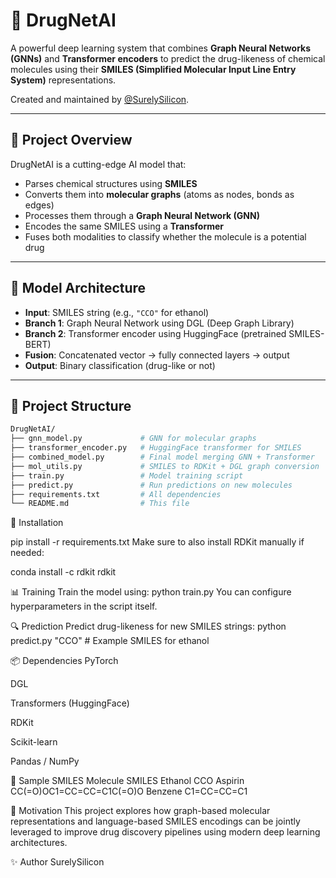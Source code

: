 # 🧬 DrugNetAI

A powerful deep learning system that combines **Graph Neural Networks (GNNs)** and **Transformer encoders** to predict the drug-likeness of chemical molecules using their **SMILES (Simplified Molecular Input Line Entry System)** representations.

Created and maintained by [@SurelySilicon](https://github.com/SurelySilicon).

---

## 🚀 Project Overview

DrugNetAI is a cutting-edge AI model that:
- Parses chemical structures using **SMILES**
- Converts them into **molecular graphs** (atoms as nodes, bonds as edges)
- Processes them through a **Graph Neural Network (GNN)**
- Encodes the same SMILES using a **Transformer**
- Fuses both modalities to classify whether the molecule is a potential drug

---

## 🧠 Model Architecture

- **Input**: SMILES string (e.g., `"CCO"` for ethanol)
- **Branch 1**: Graph Neural Network using DGL (Deep Graph Library)
- **Branch 2**: Transformer encoder using HuggingFace (pretrained SMILES-BERT)
- **Fusion**: Concatenated vector → fully connected layers → output
- **Output**: Binary classification (drug-like or not)

---

## 📁 Project Structure

```bash
DrugNetAI/
├── gnn_model.py             # GNN for molecular graphs
├── transformer_encoder.py   # HuggingFace transformer for SMILES
├── combined_model.py        # Final model merging GNN + Transformer
├── mol_utils.py             # SMILES to RDKit + DGL graph conversion
├── train.py                 # Model training script
├── predict.py               # Run predictions on new molecules
├── requirements.txt         # All dependencies
└── README.md                # This file
```

🔧 Installation

pip install -r requirements.txt
Make sure to also install RDKit manually if needed:


conda install -c rdkit rdkit

📊 Training
Train the model using:
python train.py
You can configure hyperparameters in the script itself.

🔍 Prediction
Predict drug-likeness for new SMILES strings:
python predict.py "CCO"  # Example SMILES for ethanol

📦 Dependencies
PyTorch

DGL

Transformers (HuggingFace)

RDKit

Scikit-learn

Pandas / NumPy

🧪 Sample SMILES
Molecule	SMILES
Ethanol	CCO
Aspirin	CC(=O)OC1=CC=CC=C1C(=O)O
Benzene	C1=CC=CC=C1

📌 Motivation
This project explores how graph-based molecular representations and language-based SMILES encodings can be jointly leveraged to improve drug discovery pipelines using modern deep learning architectures.

✨ Author
SurelySilicon
